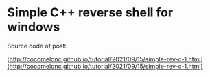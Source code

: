 # Simple C++ reverse shell for windows

Source code of post:

[http://cocomelonc.github.io/tutorial/2021/09/15/simple-rev-c-1.html](http://cocomelonc.github.io/tutorial/2021/09/15/simple-rev-c-1.html)
